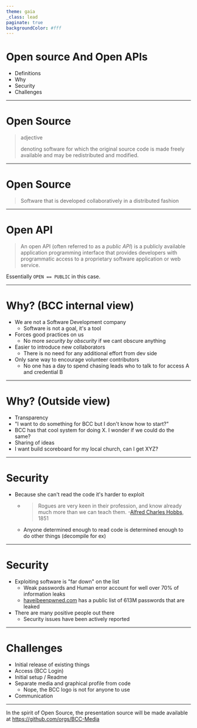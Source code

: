 ```yaml
---
theme: gaia
_class: lead
paginate: true
backgroundColor: #fff
---
```


# **Open source And Open APIs**

* Definitions
* Why
* Security
* Challenges

---

# **Open Source**

> adjective
>
> denoting software for which the original source code is made freely available and may be redistributed and modified.

---

# **Open Source**

> Software that is developed collaboratively in a distributed fashion

---

# **Open API**

> An open API (often referred to as a *public API*) is a publicly available application programming interface that provides developers with programmatic access to a proprietary software application or web service.

Essentially `OPEN == PUBLIC` in this case.

---

# **Why? (BCC internal view)**

* We are not a Software Development company
	* Software is not a goal, it's a tool
* Forces good practices on us
	* No more *security by obscurity* if we cant obscure anything
* Easier to introduce new collaborators
	* There is no need for any additional effort from dev side
* Only sane way to encourage volunteer contributors
	* No one has a day to spend chasing leads who to talk to for access A and credential B

---

# **Why? (Outside view)**

* Transparency
* "I want to do something for BCC but I don't know how to start?"
* BCC has that cool system for doing X. I wonder if we could do the same?
* Sharing of ideas
* I want build scoreboard for my local church, can I get XYZ?

---

# **Security**

* Because she can't read the code it's harder to exploit
	* > Rogues are very keen in their profession, and know already much more than we can teach them. -[Alfred Charles Hobbs], 1851
	* Anyone determined enough to read code is determined enough to do other things (decompile for ex)

---

# **Security**
* Exploiting software is "far down" on the list
	* Weak passwords and Human error account for well over 70% of information leaks
	* [haveibeenpwned.com] has a public list of 613M passwords that are leaked
* There are many positive people out there
	* Security issues have been actively reported

---

# **Challenges**

* Initial release of existing things
* Access (BCC Login)
* Initial setup / Readme
* Separate media and graphical profile from code
	* Nope, the BCC logo is not for anyone to use
* Communication

---

In the spirit of Open Source, the presentation source will be made available at
https://github.com/orgs/BCC-Media

[Alfred Charles Hobbs]: https://en.wikipedia.org/wiki/Security_through_obscurity#History
[haveibeenpwned.com]: https://haveibeenpwned.com/Passwords
